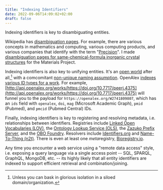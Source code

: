 ```yaml
---
title: "Indexing Identifiers"
date: 2022-09-06T14:09:02+02:00
draft: false
---
```


Indexing identifiers is key to disambiguating entities.

Wikipedia has [disambiguation pages](https://en.wikipedia.org/wiki/Category:Disambiguation_pages).
For example, there are various concepts in mathematics and computing, various computing products,
and various companies that identify with the term
"[Precision](https://en.wikipedia.org/wiki/Precision)". I made [disambiguation pages for
same-chemical-formula inorganic crystal
structures](https://web.archive.org/web/20220906121536/https://legacy.materialsproject.org/Fe2O3/)
for the Materials Project.

Indexing identifiers is also key to unifying entities. It's an [open
world](http://dbpedia.org/resource/Open-world_assumption) after all,[^1] with a comcomitant
[non-unique naming assumption](https://chempedia.info/info/nonunique_naming_assumption/). OpenAlex
[indexes various ID types for a work](https://docs.openalex.org/about-the-data/work#ids). For
example,
[http://api.openalex.org/works/https://doi.org/10.7717/peerj.4375](http://api.openalex.org/works/https://doi.org/10.7717/peerj.4375)
will funnel you to the payload for `https://openalex.org/W2741809807`, which has an `ids` field with
`openalex`, `doi`, `mag` (Microsoft Academic Graph), `pmid` (Pubmed), and `pmcid` (Pubmed Central)
IDs.

Finally, indexing identifiers is key to registering and resolving metadata, i.e. relationships
between identifiers. Registries include [Linked Open Vocabularies
(LOV)](https://lov.linkeddata.es/dataset/lov), the [Ontology Lookup Service
(OLS)](https://www.ebi.ac.uk/ols/index), the [Zazuko Prefix Server](https://prefix.zazuko.com/), and
the [OBO Foundry](https://obofoundry.org/). Resolvers include
[Identifiers.org](https://identifiers.org/) and [Name-To-Thing (n2t)](https://n2t.net/). There is
even at least one *meta*registry, [Bioregistry.io](https://bioregistry.io/).

Any time you encounter a web service using a "remote data access" style, i.e. exposing a query
language via a single access point -- SQL, SPARQL, GraphQL, MongoDB, etc. -- its highly likely that
all entity identifiers are indexed to support efficient retrieval and combination/joining.



[^1]: Unless you can bask in glorious isolation  in a siloed domain/organization.